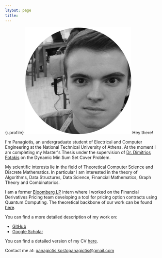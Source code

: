 ```yaml
---
layout: page
title:
---
```


{:.profile}
![profile](profile.png)
Hey there!

I'm Panagiotis, an undergraduate student of Electrical and Computer
Engineering at the National Technical University of Athens. At the moment I am
completing my Master's Thesis under the supervision of [Dr. Dimitrios Fotakis](http://www.softlab.ntua.gr/~fotakis/) on
the Dynamic Min Sum Set Cover Problem.

My scientific interests lie in the field of Theoretical Computer Science and Discrete
Mathematics. In particular I am interested in the theory of Algorithms, Data
Structures, Data Science, Financial Mathematics, Graph Theory and Combinatorics.

I am a former [Bloomberg LP](https://www.bloomberg.com/company/) intern where I worked on the
Financial Derivatives Pricing team developing a tool for pricing option
contracts using Quantum Computing. The theoretical backbone of our work can be
found [here](https://arxiv.org/abs/1905.02666).

You can find a more detailed description of my work on:

* [GitHub](https://github.com/infinity4471)
* [Google Scholar](https://scholar.google.com/citations?view_op=list_works&hl=el&authuser=1&user=mEFJGiMAAAAJ&gmla=AJsN-F7AG6GMnjNWHKMqmrMLTHoSdGik3cYIxSWlAARcf6wA49yMaZ8MlFmgtfgh82yVeL-rgo9BhVNVS6JNtQx7N1ktrM-j_YiEtQ2dT6TDLU6r3zYyMz26hvocSHDy2lEtj_FlfsTkqLOfRn57T2RDj-hzp8PEnKlLkwapYCYNFN2vHlvCdBO0jf0C_SYXrjiPWrbT4_iI)

You can find a detailed version of my CV
[here](https://github.com/infinity4471/infinity4471.github.io/raw/main/CV.pdf).

Contact me at: <panagiotis.kostopanagiotis@gmail.com>
